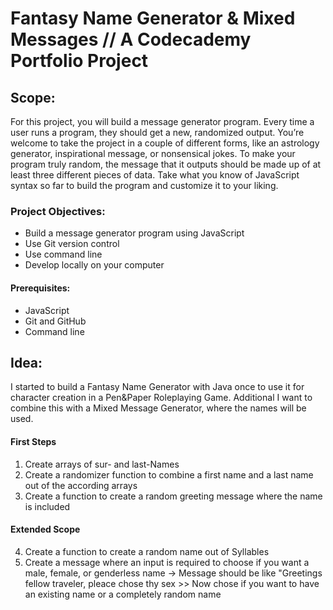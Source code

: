 Fantasy Name Generator & Mixed Messages // A Codecademy Portfolio Project
=========================================================================

Scope:
------

For this project, you will build a message generator program. Every time a user runs a program, they should get a new, randomized output. You’re welcome to take the project in a couple of different forms, like an astrology generator, inspirational message, or nonsensical jokes. To make your program truly random, the message that it outputs should be made up of at least three different pieces of data. Take what you know of JavaScript syntax so far to build the program and customize it to your liking.

### Project Objectives:
+ Build a message generator program using JavaScript
+ Use Git version control
+ Use command line
+ Develop locally on your computer
#### Prerequisites:
+ JavaScript
+ Git and GitHub
+ Command line


Idea:
-----

I started to build a Fantasy Name Generator with Java once to use it for character creation in a Pen&Paper Roleplaying Game.
Additional I want to combine this with a Mixed Message Generator, where the names will be used.

#### First Steps
1. Create arrays of sur- and last-Names
2. Create a randomizer function to combine a first name and a last name out of the according arrays
3. Create a function to create a random greeting message where the name is included

#### Extended Scope
4. Create a function to create a random name out of Syllables
5. Create a message where an input is required to choose if you want a male, female, or genderless name -> Message should be like "Greetings fellow traveler, pleace chose thy sex >> Now chose if you want to have an existing name or a completely random name
